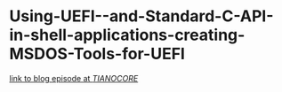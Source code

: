 # Using-UEFI--and-Standard-C-API-in-shell-applications-creating-MSDOS-Tools-for-UEFI
[link to blog episode at *TIANOCORE*](https://github.com/tianocore/edk2-staging/tree/CdePkg/blogs/2021-11-28#using-uefi--and-standard-c-api-in-shell-applications-creating-msdos-tools-for-uefi)
